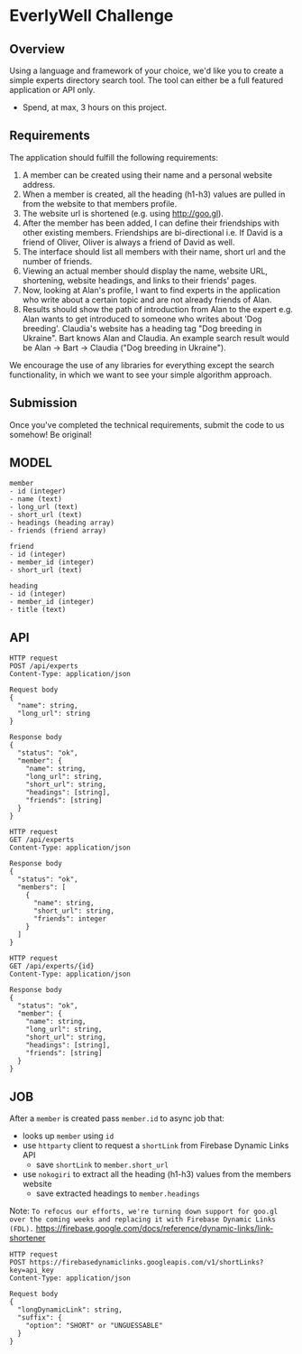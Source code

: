 # EverlyWell Challenge

## Overview

Using a language and framework of your choice, we'd like you to create a simple experts directory search tool. The tool can either be a full featured application or API only.

* Spend, at max, 3 hours on this project.

## Requirements

The application should fulfill the following requirements:

1. A member can be created using their name and a personal website address.
2. When a member is created, all the heading (h1-h3) values are pulled in from the website to that members profile.
3. The website url is shortened (e.g. using http://goo.gl).
4. After the member has been added, I can define their friendships with other existing members. Friendships are bi-directional i.e. If David is a friend of Oliver, Oliver is always a friend of David as well.
5. The interface should list all members with their name, short url and the number of friends.
6. Viewing an actual member should display the name, website URL, shortening, website headings, and links to their friends' pages.
7. Now, looking at Alan's profile, I want to find experts in the application who write about a certain topic and are not already friends of Alan.
8. Results should show the path of introduction from Alan to the expert e.g. Alan wants to get introduced to someone who writes about 'Dog breeding'. Claudia's website has a heading tag "Dog breeding in Ukraine". Bart knows Alan and Claudia. An example search result would be Alan -> Bart -> Claudia ("Dog breeding in Ukraine").

We encourage the use of any libraries for everything except the search functionality, in which we want to see your simple algorithm approach.

## Submission

Once you've completed the technical requirements, submit the code to us somehow! Be original!

## MODEL

```
member
- id (integer)
- name (text)
- long_url (text)
- short_url (text)
- headings (heading array)
- friends (friend array)

friend
- id (integer)
- member_id (integer)
- short_url (text)

heading
- id (integer)
- member_id (integer)
- title (text)
```

## API

```
HTTP request
POST /api/experts
Content-Type: application/json

Request body
{
  "name": string,
  "long_url": string
}

Response body
{
  "status": "ok",
  "member": {
    "name": string,
    "long_url": string,
    "short_url": string,
    "headings": [string],
    "friends": [string]
  }
}
```

```
HTTP request
GET /api/experts
Content-Type: application/json

Response body
{
  "status": "ok",
  "members": [
    {
      "name": string,
      "short_url": string,
      "friends": integer
    }
  ]
}
```

```
HTTP request
GET /api/experts/{id}
Content-Type: application/json

Response body
{
  "status": "ok",
  "member": {
    "name": string,
    "long_url": string,
    "short_url": string,
    "headings": [string],
    "friends": [string]
  }
}
```

## JOB

After a `member` is created pass `member.id` to async job that:
- looks up `member` using `id`
- use `httparty` client to request a `shortLink` from  Firebase Dynamic Links API
  - save `shortLink` to  `member.short_url`
- use `nokogiri` to extract all the heading (h1-h3) values from the members website
  - save extracted headings to `member.headings`


Note: `To refocus our efforts, we're turning down support for goo.gl over the coming weeks and replacing it with Firebase Dynamic Links (FDL).` https://firebase.google.com/docs/reference/dynamic-links/link-shortener

```
HTTP request
POST https://firebasedynamiclinks.googleapis.com/v1/shortLinks?key=api_key
Content-Type: application/json

Request body
{
  "longDynamicLink": string,
  "suffix": {
    "option": "SHORT" or "UNGUESSABLE"
  }
}
```
